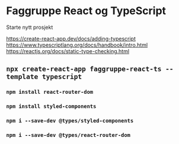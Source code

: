 # Faggruppe React og TypeScript

Starte nytt prosjekt

https://create-react-app.dev/docs/adding-typescript
https://www.typescriptlang.org/docs/handbook/intro.html
https://reactjs.org/docs/static-type-checking.html

## `npx create-react-app faggruppe-react-ts --template typescript`

### `npm install react-router-dom`
### `npm install styled-components`

### `npm i --save-dev @types/styled-components`
### `npm i --save-dev @types/react-router-dom`
